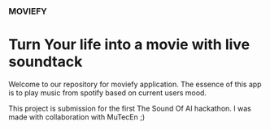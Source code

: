 ### MOVIEFY ###
# Turn Your life into a movie with live soundtack #

Welcome to our repository for moviefy application. The essence of this app is to play music from spotify based on current users mood.

This project is submission for the first The Sound Of AI hackathon. I was made with collaboration with MuTecEn ;) 
